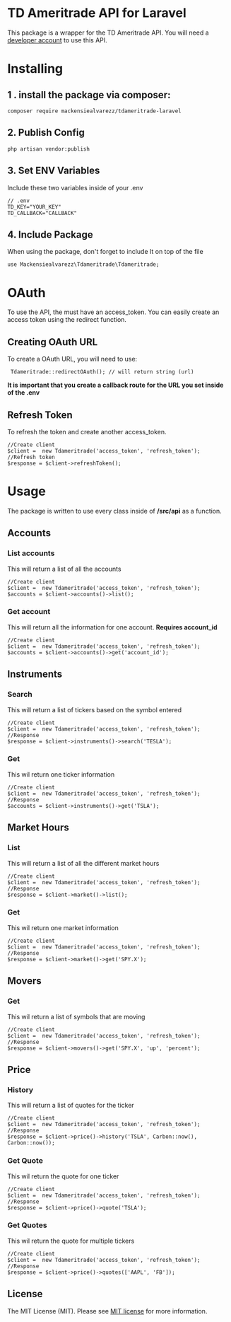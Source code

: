 # TD Ameritrade API for Laravel

This package is a wrapper for the TD Ameritrade API. You will need a [developer account](https://developer.tdameritrade.com/) to use this API.

# Installing

## 1 . install the package via composer:
```
composer require mackensiealvarezz/tdameritrade-laravel
```
## 2. Publish Config
```
php artisan vendor:publish
```

## 3. Set ENV Variables
Include these two variables inside of your .env
```
// .env
TD_KEY="YOUR_KEY"
TD_CALLBACK="CALLBACK"
```

## 4. Include Package
When using the package, don't forget to include It on top of the file

    use Mackensiealvarezz\Tdameritrade\Tdameritrade;

# OAuth

To use the API, the must have an access_token.  You can easily create an access token using the redirect function.

## Creating OAuth URL
To create a OAuth URL, you will need to use: 

     Tdameritrade::redirectOAuth(); // will return string (url)
**It is important that you create a callback route for the URL you set inside of the .env**

## Refresh Token
To refresh the token and create another access_token.

    //Create client 
    $client =  new Tdameritrade('access_token', 'refresh_token');
    //Refresh token
    $response = $client->refreshToken();

# Usage

The package is written to use every class inside of **/src/api** as a function. 

## Accounts

### List accounts 

This will return a list of all the accounts
```
//Create client
$client =  new Tdameritrade('access_token', 'refresh_token');
$accounts = $client->accounts()->list();
```

### Get account

This will return all the information for one account. **Requires account_id**
```
//Create client
$client =  new Tdameritrade('access_token', 'refresh_token');
$accounts = $client->accounts()->get('account_id');
```

## Instruments

### Search 

This will return a list of tickers based on the symbol entered
```
//Create client
$client =  new Tdameritrade('access_token', 'refresh_token');
//Response
$response = $client->instruments()->search('TESLA');
```

### Get

This wil return one ticker information
```
//Create client
$client =  new Tdameritrade('access_token', 'refresh_token');
//Response
$accounts = $client->instruments()->get('TSLA');
```

## Market Hours

### List 

This will return a list of all the different market hours
```
//Create client
$client =  new Tdameritrade('access_token', 'refresh_token');
//Response
$response = $client->market()->list();
```

### Get

This wil return one market information
```
//Create client
$client =  new Tdameritrade('access_token', 'refresh_token');
//Response
$response = $client->market()->get('SPY.X');
```


## Movers

### Get

This wil return a list of symbols that are moving
```
//Create client
$client =  new Tdameritrade('access_token', 'refresh_token');
//Response
$response = $client->movers()->get('SPY.X', 'up', 'percent');
```

## Price

### History 

This will return a list of quotes for the ticker
```
//Create client
$client =  new Tdameritrade('access_token', 'refresh_token');
//Response
$response = $client->price()->history('TSLA', Carbon::now(), Carbon::now());
```

### Get Quote

This wil return the quote for one ticker
```
//Create client
$client =  new Tdameritrade('access_token', 'refresh_token');
//Response
$response = $client->price()->quote('TSLA');
```

### Get Quotes

This wil return the quote for multiple tickers
```
//Create client
$client =  new Tdameritrade('access_token', 'refresh_token');
//Response
$response = $client->price()->quotes(['AAPL', 'FB']);
```

## License

 
The MIT License (MIT). Please see [MIT license](http://opensource.org/licenses/MIT) for more information.
